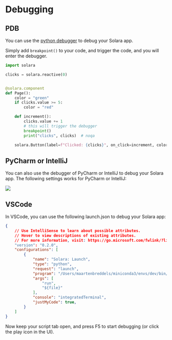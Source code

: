 
# Debugging

## PDB

You can use the [python debugger](https://docs.python.org/3/library/pdb.html) to debug your Solara app.

Simply add `breakpoint()` to your code, and trigger the code, and you will enter the debugger.

```python
import solara

clicks = solara.reactive(0)


@solara.component
def Page():
    color = "green"
    if clicks.value >= 5:
        color = "red"

    def increment():
        clicks.value += 1
        # this will trigger the debugger
        breakpoint()
        print("clicks", clicks)  # noqa

    solara.Button(label=f"Clicked: {clicks}", on_click=increment, color=color)
```

## PyCharm or IntelliJ

You can also use the debugger of PyCharm or IntelliJ to debug your Solara app.
The following settings works for PyCharm or IntelliJ:

![](/static/public/docs/howto/debugger-intellij.png)

## VSCode


In VSCode, you can use the following launch.json to debug your Solara app:

```json
{
    // Use IntelliSense to learn about possible attributes.
    // Hover to view descriptions of existing attributes.
    // For more information, visit: https://go.microsoft.com/fwlink/?linkid=830387
    "version": "0.2.0",
    "configurations": [
        {
            "name": "Solara: Launch",
            "type": "python",
            "request": "launch",
            "program": "/Users/maartenbreddels/miniconda3/envs/dev/bin/solara",
            "args": [
                "run",
                "${file}"
            ],
            "console": "integratedTerminal",
            "justMyCode": true,
        }
    ]
}
```

Now keep your script tab open, and press F5 to start debugging (or click the play icon in the UI).
